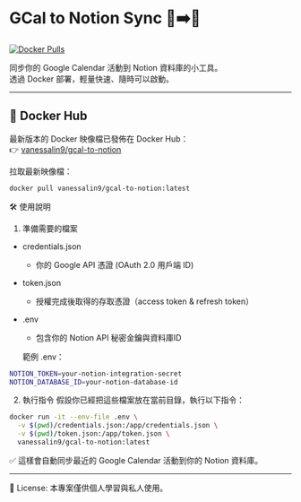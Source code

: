 # GCal to Notion Sync 📅➡️📒

[![Docker Pulls](https://img.shields.io/docker/pulls/vanessalin9/gcal-to-notion)](https://hub.docker.com/r/vanessalin9/gcal-to-notion)

同步你的 Google Calendar 活動到 Notion 資料庫的小工具。  
透過 Docker 部署，輕量快速、隨時可以啟動。

---

## 🚀 Docker Hub

最新版本的 Docker 映像檔已發佈在 Docker Hub：  
👉 [vanessalin9/gcal-to-notion](https://hub.docker.com/r/vanessalin9/gcal-to-notion)

拉取最新映像檔：

```bash
docker pull vanessalin9/gcal-to-notion:latest
```

🛠️ 使用說明
1. 準備需要的檔案
- credentials.json
  - 你的 Google API 憑證 (OAuth 2.0 用戶端 ID)
- token.json
  - 授權完成後取得的存取憑證（access token & refresh token）
- .env
  - 包含你的 Notion API 秘密金鑰與資料庫ID
   
  範例 .env：
```bash
NOTION_TOKEN=your-notion-integration-secret
NOTION_DATABASE_ID=your-notion-database-id
```
2. 執行指令
假設你已經把這些檔案放在當前目錄，執行以下指令：
```bash
docker run -it --env-file .env \
  -v $(pwd)/credentials.json:/app/credentials.json \
  -v $(pwd)/token.json:/app/token.json \
  vanessalin9/gcal-to-notion:latest
```

✅
這樣會自動同步最近的 Google Calendar 活動到你的 Notion 資料庫。

---

📄 License:
本專案僅供個人學習與私人使用。
